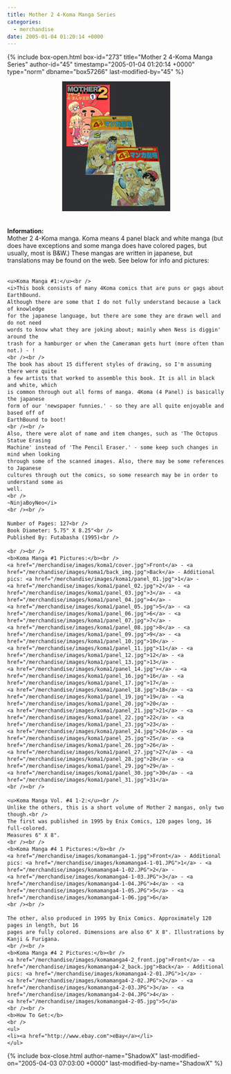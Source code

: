 ```yaml
---
title: Mother 2 4-Koma Manga Series
categories:
  - merchandise
date: 2005-01-04 01:20:14 +0000
---
```

{% include box-open.html box-id="273" title="Mother 2 4-Koma Manga Series" author-id="45" timestamp="2005-01-04 01:20:14 +0000" type="norm" dbname="box57266" last-modified-by="45" %}
	<center>
	<img src="/merchandise/images/komamanga_title.jpg" border="0" alt="4-Koma Manga Series" />
	</center>
	<br /><br />
	<b>Information:</b>
	<br />
	Mother 2 4-Koma manga.  Koma means 4 panel black and white manga (but does have exceptions and some manga does have colored pages, but usually, most is B&W.)
	These mangas are written in japanese, but translations may be found on the web.
	See below for info and pictures:
	<br /><br />

	<u>Koma Manga #1:</u><br />
	<i>This book consists of many 4Koma comics that are puns or gags about EarthBound. 
	Although there are some that I do not fully understand because a lack of knowledge 
	for the japanese language, but there are some they are drawn well and do not need 
	words to know what they are joking about; mainly when Ness is diggin' around the 
	trash for a hamburger or when the Cameraman gets hurt (more often than not.) - !
	<br /><br />
	The book has about 15 different styles of drawing, so I'm assuming there were quite 
	a few artists that worked to assemble this book. It is all in black and white, which 
	is common through out all forms of manga. 4Koma (4 Panel) is basically the japanese 
	form of our 'newspaper funnies.' - so they are all quite enjoyable and based off of 
	EarthBound to boot!
	<br /><br />
	Also, there were alot of name and item changes, such as 'The Octopus Statue Erasing 
	Machine' instead of 'The Pencil Eraser.' - some keep such changes in mind when looking 
	through some of the scanned images. Also, there may be some references to Japanese 
	cultures through out the comics, so some research may be in order to understand some as 
	well.
	<br />
	~NinjaBoyNeo</i>
	<br /><br />

	Number of Pages: 127<br />
	Book Diameter: 5.75" X 8.25"<br />
	Published By: Futabasha (1995)<br />

	<br /><br />
	<b>Koma Manga #1 Pictures:</b><br />
	<a href="/merchandise/images/koma1/cover.jpg">Front</a> - <a href="/merchandise/images/koma1/back_img.jpg">Back</a> - Additional pics: <a href="/merchandise/images/koma1/panel_01.jpg">1</a> - 
	<a href="/merchandise/images/koma1/panel_02.jpg">2</a> - <a href="/merchandise/images/koma1/panel_03.jpg">3</a> - <a href="/merchandise/images/koma1/panel_04.jpg">4</a> - 
	<a href="/merchandise/images/koma1/panel_05.jpg">5</a> - <a href="/merchandise/images/koma1/panel_06.jpg">6</a> - <a href="/merchandise/images/koma1/panel_07.jpg">7</a> - 
	<a href="/merchandise/images/koma1/panel_08.jpg">8</a> - <a href="/merchandise/images/koma1/panel_09.jpg">9</a> - <a href="/merchandise/images/koma1/panel_10.jpg">10</a> - 
	<a href="/merchandise/images/koma1/panel_11.jpg">11</a> - <a href="/merchandise/images/koma1/panel_12.jpg">12</a> - <a href="/merchandise/images/koma1/panel_13.jpg">13</a> - 
	<a href="/merchandise/images/koma1/panel_14.jpg"></a> - <a href="/merchandise/images/koma1/panel_16.jpg">16</a> - <a href="/merchandise/images/koma1/panel_17.jpg">17</a> - 
	<a href="/merchandise/images/koma1/panel_18.jpg">18</a> - <a href="/merchandise/images/koma1/panel_19.jpg">19</a> - <a href="/merchandise/images/koma1/panel_20.jpg">20</a> - 
	<a href="/merchandise/images/koma1/panel_21.jpg">21</a> - <a href="/merchandise/images/koma1/panel_22.jpg">22</a> - <a href="/merchandise/images/koma1/panel_23.jpg">23</a> - 
	<a href="/merchandise/images/koma1/panel_24.jpg">24</a> - <a href="/merchandise/images/koma1/panel_25.jpg">25</a> - <a href="/merchandise/images/koma1/panel_26.jpg">26</a> - 
	<a href="/merchandise/images/koma1/panel_27.jpg">27</a> - <a href="/merchandise/images/koma1/panel_28.jpg">28</a> - <a href="/merchandise/images/koma1/panel_29.jpg">29</a> - 
	<a href="/merchandise/images/koma1/panel_30.jpg">30</a> - <a href="/merchandise/images/koma1/panel_31.jpg">31</a>
	<br /><br />

	<u>Koma Manga Vol. #4 1-2:</u><br />
	Unlike the others, this is a short volume of Mother 2 mangas, only two though.<br />
	The first was published in 1995 by Enix Comics, 120 pages long, 16 full-colored. 
	Measures 6" X 8".
	<br /><br />
	<b>Koma Manga #4 1 Pictures:</b><br />
	<a href="/merchandise/images/komamanga4-1.jpg">Front</a> - Additional pics: <a href="/merchandise/images/komamanga4-1-01.JPG">1</a> - <a href="/merchandise/images/komamanga4-1-02.JPG">2</a> - 
	<a href="/merchandise/images/komamanga4-1-03.JPG">3</a> - <a href="/merchandise/images/komamanga4-1-04.JPG">4</a> - <a href="/merchandise/images/komamanga4-1-05.JPG">5</a> - <a href="/merchandise/images/komamanga4-1-06.jpg">6</a>
	<br /><br />

	The other, also produced in 1995 by Enix Comics. Approximately 120 pages in length, but 16
	pages are fully colored. Dimensions are also 6" X 8". Illustrations by Kanji & Furigana.
	<br /><br />
	<b>Koma Manga #4 2 Pictures:</b><br />
	<a href="/merchandise/images/komamanga4-2_front.jpg">Front</a> - <a href="/merchandise/images/komamanga4-2_back.jpg">Back</a> - Additional pics: <a href="/merchandise/images/komamanga4-2-01.JPG">1</a> - 
	<a href="/merchandise/images/komamanga4-2-02.JPG">2</a> - <a href="/merchandise/images/komamanga4-2-03.JPG">3</a> - <a href="/merchandise/images/komamanga4-2-04.JPG">4</a> - 
	<a href="/merchandise/images/komamanga4-2-05.jpg">5</a>
	<br /><br />
	<b>How To Get:</b>
	<br />
	<ul>
	<li><a href="http://www.ebay.com">eBay</a></li>
	</ul>
{% include box-close.html author-name="ShadowX" last-modified-on="2005-04-03 07:03:00 +0000" last-modified-by-name="ShadowX" %}
